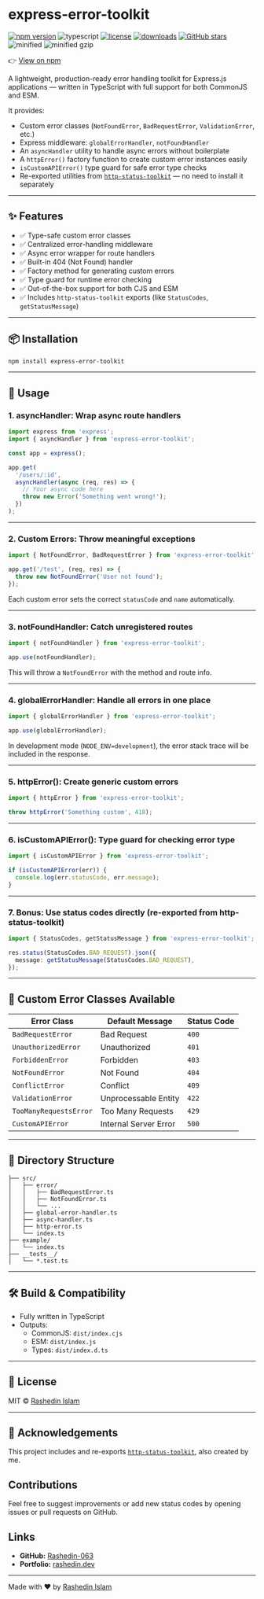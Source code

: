 # express-error-toolkit

[![npm version](https://img.shields.io/npm/v/express-error-toolkit)](https://www.npmjs.com/package/express-error-toolkit)
![typescript](https://badgen.net/badge/icon/typescript?icon=typescript&label)
[![license](https://img.shields.io/npm/l/express-error-toolkit)](https://github.com/dev-rashedin/express-error-toolkit/blob/main/LICENSE)
[![downloads](https://img.shields.io/npm/dw/express-error-toolkit)](https://www.npmjs.com/package/express-error-toolkit)
[![GitHub stars](https://img.shields.io/github/stars/dev-rashedin/express-error-toolkit?style=social)](https://github.com/dev-rashedin/express-error-toolkit/stargazers)
![minified](https://badgen.net/bundlephobia/min/express-error-toolkit)
![minified gzip](https://badgen.net/bundlephobia/minzip/express-error-toolkit)

👉 [View on npm](https://www.npmjs.com/package/express-error-toolkit)

A lightweight, production-ready error handling toolkit for Express.js applications — written in TypeScript with full support for both CommonJS and ESM.

It provides:

- Custom error classes (`NotFoundError`, `BadRequestError`, `ValidationError`, etc.)
- Express middleware: `globalErrorHandler`, `notFoundHandler`
- An `asyncHandler` utility to handle async errors without boilerplate
- A `httpError()` factory function to create custom error instances easily
- `isCustomAPIError()` type guard for safe error type checks
- Re-exported utilities from [`http-status-toolkit`](https://www.npmjs.com/package/http-status-toolkit) — no need to install it separately

---

## ✨ Features

- ✅ Type-safe custom error classes
- ✅ Centralized error-handling middleware
- ✅ Async error wrapper for route handlers
- ✅ Built-in 404 (Not Found) handler
- ✅ Factory method for generating custom errors
- ✅ Type guard for runtime error checking
- ✅ Out-of-the-box support for both CJS and ESM
- ✅ Includes `http-status-toolkit` exports (like `StatusCodes`, `getStatusMessage`)

---

## 📦 Installation

```bash
npm install express-error-toolkit
```

---

## 📁 Usage

### 1. **asyncHandler**: Wrap async route handlers

```ts
import express from 'express';
import { asyncHandler } from 'express-error-toolkit';

const app = express();

app.get(
  '/users/:id',
  asyncHandler(async (req, res) => {
    // Your async code here
    throw new Error('Something went wrong!');
  })
);
```

---

### 2. **Custom Errors**: Throw meaningful exceptions

```ts
import { NotFoundError, BadRequestError } from 'express-error-toolkit';

app.get('/test', (req, res) => {
  throw new NotFoundError('User not found');
});
```

Each custom error sets the correct `statusCode` and `name` automatically.

---

### 3. **notFoundHandler**: Catch unregistered routes

```ts
import { notFoundHandler } from 'express-error-toolkit';

app.use(notFoundHandler);
```

This will throw a `NotFoundError` with the method and route info.

---

### 4. **globalErrorHandler**: Handle all errors in one place

```ts
import { globalErrorHandler } from 'express-error-toolkit';

app.use(globalErrorHandler);
```

In development mode (`NODE_ENV=development`), the error stack trace will be included in the response.

---

### 5. **httpError()**: Create generic custom errors

```ts
import { httpError } from 'express-error-toolkit';

throw httpError('Something custom', 418);
```

---

### 6. **isCustomAPIError()**: Type guard for checking error type

```ts
import { isCustomAPIError } from 'express-error-toolkit';

if (isCustomAPIError(err)) {
  console.log(err.statusCode, err.message);
}
```

---

### 7. **Bonus**: Use status codes directly (re-exported from http-status-toolkit)

```ts
import { StatusCodes, getStatusMessage } from 'express-error-toolkit';

res.status(StatusCodes.BAD_REQUEST).json({
  message: getStatusMessage(StatusCodes.BAD_REQUEST),
});
```

---

## 🔧 Custom Error Classes Available

| Error Class            | Default Message         | Status Code |
|------------------------|-------------------------|-------------|
| `BadRequestError`      | Bad Request              | `400`       |
| `UnauthorizedError`    | Unauthorized             | `401`       |
| `ForbiddenError`       | Forbidden                | `403`       |
| `NotFoundError`        | Not Found                | `404`       |
| `ConflictError`        | Conflict                 | `409`       |
| `ValidationError`      | Unprocessable Entity     | `422`       |
| `TooManyRequestsError` | Too Many Requests        | `429`       |
| `CustomAPIError`       | Internal Server Error    | `500`       |

---

## 📂 Directory Structure

```
├── src/
│   ├── error/
│   │   ├── BadRequestError.ts
│   │   ├── NotFoundError.ts
│   │   └── ...
│   ├── global-error-handler.ts
│   ├── async-handler.ts
│   ├── http-error.ts
│   └── index.ts
├── example/
│   └── index.ts
├── __tests__/
│   └── *.test.ts
```

---

## 🛠 Build & Compatibility

- Fully written in TypeScript
- Outputs:
  - CommonJS: `dist/index.cjs`
  - ESM: `dist/index.js`
  - Types: `dist/index.d.ts`

---

## 📃 License

MIT © [Rashedin Islam](https://www.rashedin.dev)

---

## 🙌 Acknowledgements

This project includes and re-exports [`http-status-toolkit`](https://www.npmjs.com/package/http-status-toolkit), also created by me.


## Contributions
Feel free to suggest improvements or add new status codes by opening issues or pull requests on GitHub.


## Links

- **GitHub:** [Rashedin-063](https://github.com/dev-rashedin)
- **Portfolio:** [rashedin.dev](https://www.rashedin.dev)

---

Made with ❤️ by [Rashedin Islam](https://www.rashedin.dev)